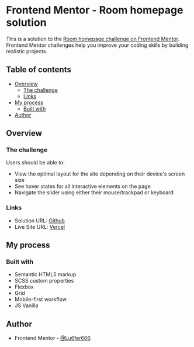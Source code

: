 # Frontend Mentor - Room homepage solution

This is a solution to the [Room homepage challenge on Frontend Mentor](https://www.frontendmentor.io/challenges/room-homepage-BtdBY_ENq). Frontend Mentor challenges help you improve your coding skills by building realistic projects. 

## Table of contents

- [Overview](#overview)
  - [The challenge](#the-challenge)
  - [Links](#links)
- [My process](#my-process)
  - [Built with](#built-with)
- [Author](#author)


## Overview

### The challenge

Users should be able to:

- View the optimal layout for the site depending on their device's screen size
- See hover states for all interactive elements on the page
- Navigate the slider using either their mouse/trackpad or keyboard

### Links

- Solution URL: [Github](https://github.com/Lu6fer666/frontendmentor-Room-Home)
- Live Site URL: [Vercel](frontendmentor-room-home.vercel.app)

## My process

### Built with

- Semantic HTML5 markup
- SCSS custom properties
- Flexbox
- Grid
- Mobile-first workflow
- JS Vanilla


## Author

- Frontend Mentor - [@Lu6fer666](https://www.frontendmentor.io/profile/Lu6fer666)
